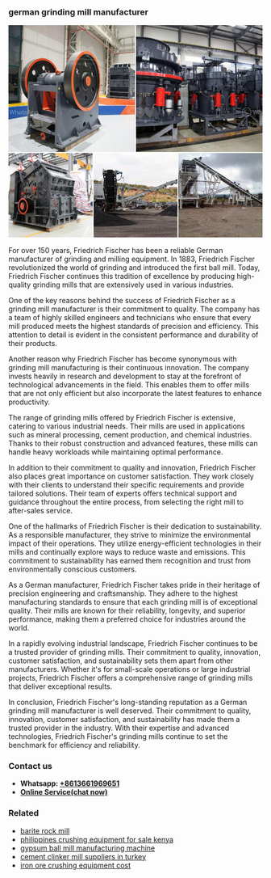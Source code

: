 <h3>german grinding mill manufacturer</h3><img src='1706768169.jpg' alt=''><p>For over 150 years, Friedrich Fischer has been a reliable German manufacturer of grinding and milling equipment. In 1883, Friedrich Fischer revolutionized the world of grinding and introduced the first ball mill. Today, Friedrich Fischer continues this tradition of excellence by producing high-quality grinding mills that are extensively used in various industries.</p><p>One of the key reasons behind the success of Friedrich Fischer as a grinding mill manufacturer is their commitment to quality. The company has a team of highly skilled engineers and technicians who ensure that every mill produced meets the highest standards of precision and efficiency. This attention to detail is evident in the consistent performance and durability of their products.</p><p>Another reason why Friedrich Fischer has become synonymous with grinding mill manufacturing is their continuous innovation. The company invests heavily in research and development to stay at the forefront of technological advancements in the field. This enables them to offer mills that are not only efficient but also incorporate the latest features to enhance productivity.</p><p>The range of grinding mills offered by Friedrich Fischer is extensive, catering to various industrial needs. Their mills are used in applications such as mineral processing, cement production, and chemical industries. Thanks to their robust construction and advanced features, these mills can handle heavy workloads while maintaining optimal performance.</p><p>In addition to their commitment to quality and innovation, Friedrich Fischer also places great importance on customer satisfaction. They work closely with their clients to understand their specific requirements and provide tailored solutions. Their team of experts offers technical support and guidance throughout the entire process, from selecting the right mill to after-sales service.</p><p>One of the hallmarks of Friedrich Fischer is their dedication to sustainability. As a responsible manufacturer, they strive to minimize the environmental impact of their operations. They utilize energy-efficient technologies in their mills and continually explore ways to reduce waste and emissions. This commitment to sustainability has earned them recognition and trust from environmentally conscious customers.</p><p>As a German manufacturer, Friedrich Fischer takes pride in their heritage of precision engineering and craftsmanship. They adhere to the highest manufacturing standards to ensure that each grinding mill is of exceptional quality. Their mills are known for their reliability, longevity, and superior performance, making them a preferred choice for industries around the world.</p><p>In a rapidly evolving industrial landscape, Friedrich Fischer continues to be a trusted provider of grinding mills. Their commitment to quality, innovation, customer satisfaction, and sustainability sets them apart from other manufacturers. Whether it's for small-scale operations or large industrial projects, Friedrich Fischer offers a comprehensive range of grinding mills that deliver exceptional results.</p><p>In conclusion, Friedrich Fischer's long-standing reputation as a German grinding mill manufacturer is well deserved. Their commitment to quality, innovation, customer satisfaction, and sustainability has made them a trusted provider in the industry. With their expertise and advanced technologies, Friedrich Fischer's grinding mills continue to set the benchmark for efficiency and reliability.</p><h3>Contact us</h3><ul><li><strong>Whatsapp:&nbsp;<a href="https://wa.me/8613661969651">+8613661969651</a></strong></li><li><a href="https://swt.shibang-china.com/?git&amp;zhl&amp;german grinding mill manufacturer"><strong>Online Service(chat now)</strong></a></li></ul><h3>Related</h3><ul><li><a href='barite rock mill.md'>barite rock mill</a></li><li><a href='philippines crushing equipment for sale kenya.md'>philippines crushing equipment for sale kenya</a></li><li><a href='gypsum ball mill manufacturing machine.md'>gypsum ball mill manufacturing machine</a></li><li><a href='cement clinker mill suppliers in turkey.md'>cement clinker mill suppliers in turkey</a></li><li><a href='iron ore crushing equipment cost.md'>iron ore crushing equipment cost</a></li></ul>